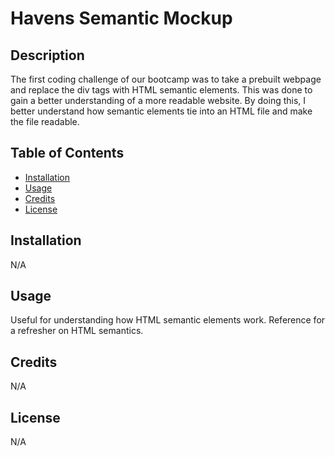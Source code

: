 # Havens Semantic Mockup
## Description
The first coding challenge of our bootcamp was to take a prebuilt webpage and replace the div tags with HTML semantic elements.
This was done to gain a better understanding of a more readable website. 
By doing this, I better understand how semantic elements tie into an HTML file and make the file readable.

## Table of Contents
- [Installation](#installation)
- [Usage](#usage)
- [Credits](#credits)
- [License](#license)

## Installation
N/A

## Usage
Useful for understanding how HTML semantic elements work. Reference for a refresher on HTML semantics.

## Credits
N/A

## License
N/A
